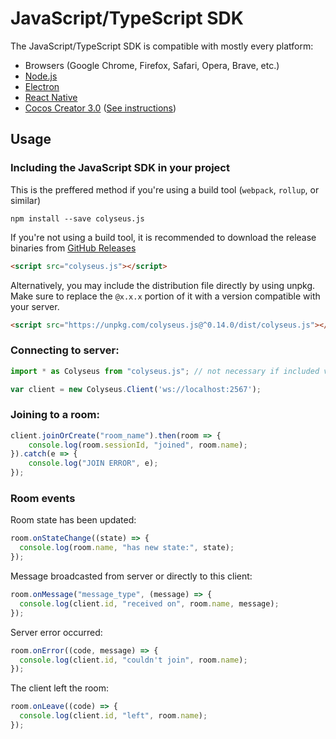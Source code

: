# JavaScript/TypeScript SDK

The JavaScript/TypeScript SDK is compatible with mostly every platform:

- Browsers (Google Chrome, Firefox, Safari, Opera, Brave, etc.)
- [Node.js](https://nodejs.org/)
- [Electron](https://github.com/electron/electron)
- [React Native](https://github.com/facebook/react-native)
- [Cocos Creator 3.0](https://cocos.com/creator) ([See instructions](/getting-started/cocos-creator))

## Usage

### Including the JavaScript SDK in your project

This is the preffered method if you're using a build tool (`webpack`, `rollup`, or similar)

```
npm install --save colyseus.js
```

If you're not using a build tool, it is recommended to download the release binaries from [GitHub Releases](https://github.com/colyseus/colyseus.js/releases)

```html
<script src="colyseus.js"></script>
```

Alternatively, you may include the distribution file directly by using unpkg. Make sure to replace the `@x.x.x` portion of it with a version compatible with your server.

```html
<script src="https://unpkg.com/colyseus.js@^0.14.0/dist/colyseus.js"></script>
```

### Connecting to server:

```ts
import * as Colyseus from "colyseus.js"; // not necessary if included via <script> tag.

var client = new Colyseus.Client('ws://localhost:2567');
```

### Joining to a room:

```ts
client.joinOrCreate("room_name").then(room => {
    console.log(room.sessionId, "joined", room.name);
}).catch(e => {
    console.log("JOIN ERROR", e);
});
```

### Room events

Room state has been updated:

```ts
room.onStateChange((state) => {
  console.log(room.name, "has new state:", state);
});
```

Message broadcasted from server or directly to this client:

```ts
room.onMessage("message_type", (message) => {
  console.log(client.id, "received on", room.name, message);
});
```

Server error occurred:

```ts
room.onError((code, message) => {
  console.log(client.id, "couldn't join", room.name);
});
```

The client left the room:

```ts
room.onLeave((code) => {
  console.log(client.id, "left", room.name);
});
```